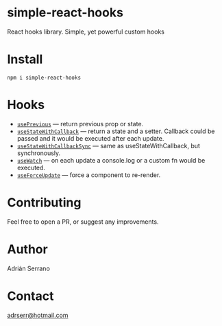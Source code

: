 # simple-react-hooks

React hooks library. Simple, yet powerful custom hooks

# Install

```
npm i simple-react-hooks
```

# Hooks

- [`usePrevious`](./docs/usePrevious.md) — return previous prop or state.
- [`useStateWithCallback`](./docs/useStateWithCallback.md) — return a state and a setter. Callback could be passed and it would be executed after each update.
- [`useStateWithCallbackSync`](./docs/useStateWithCallbackSync.md) — same as useStateWithCallback, but synchronously.
- [`useWatch`](./docs/useWatch.md) — on each update a console.log or a custom fn would be executed.
- [`useForceUpdate`](./docs/useForceUpdate.md) — force a component to re-render.

# Contributing

Feel free to open a PR, or suggest any improvements.

# Author

Adrián Serrano

# Contact

adrserr@hotmail.com
